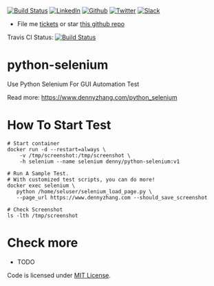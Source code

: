 [![Build Status](https://travis-ci.org/DennyZhang/python-selenium.svg?branch=master)](https://travis-ci.org/DennyZhang/python-selenium) [![LinkedIn](https://www.dennyzhang.com/wp-content/uploads/sns/linkedin.png)](https://www.linkedin.com/in/dennyzhang001) [![Github](https://www.dennyzhang.com/wp-content/uploads/sns/github.png)](https://github.com/DennyZhang) [![Twitter](https://www.dennyzhang.com/wp-content/uploads/sns/twitter.png)](https://twitter.com/dennyzhang001) [![Slack](https://www.dennyzhang.com/wp-content/uploads/sns/slack.png)](https://www.dennyzhang.com/slack)
- File me [tickets](https://github.com/DennyZhang/python-selenium/issues) or star [this github repo](https://github.com/DennyZhang/python-selenium)

Travis CI Status: [![Build Status](https://travis-ci.org/DennyZhang/python-selenium.svg?branch=master)](https://travis-ci.org/DennyZhang/python-selenium)

# python-selenium
Use Python Selenium For GUI Automation Test

Read more: https://www.dennyzhang.com/python_selenium

# How To Start Test
```
# Start container
docker run -d --restart=always \
    -v /tmp/screenshot:/tmp/screenshot \
    -h selenium --name selenium denny/python-selenium:v1

# Run A Sample Test. 
# With customized test scripts, you can do more!
docker exec selenium \
   python /home/seluser/selenium_load_page.py \
   --page_url https://www.dennyzhang.com --should_save_screenshot

# Check Screenshot
ls -lth /tmp/screenshot
```

# Check more
- TODO

Code is licensed under [MIT License](https://www.dennyzhang.com/wp-content/mit_license.txt).
